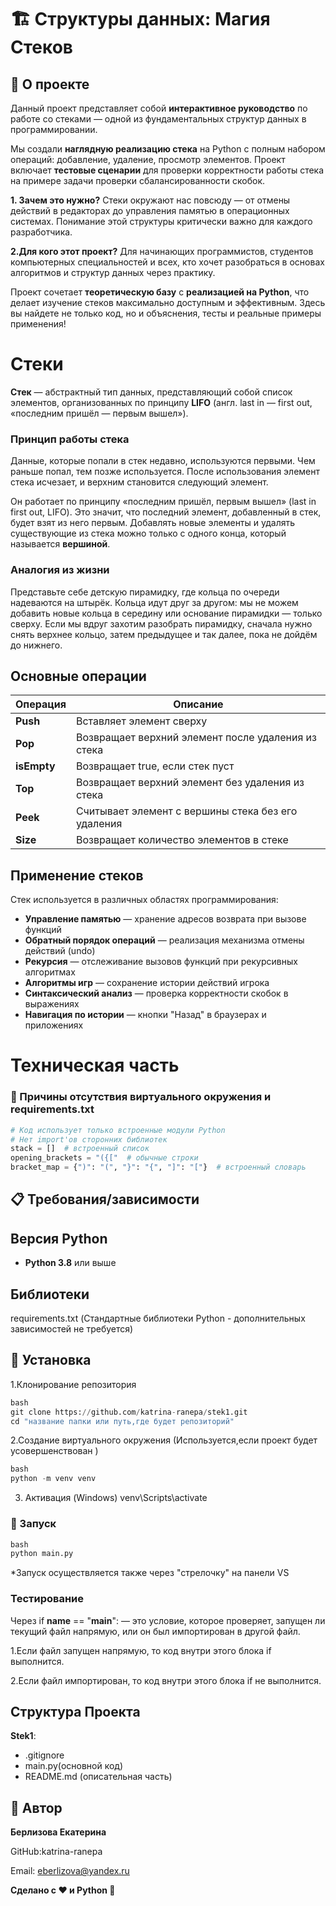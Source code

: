 # 🏗️ Структуры данных: Магия Стеков 

## 🎯 О проекте

Данный проект представляет собой **интерактивное руководство** по работе со стеками — одной из фундаментальных структур данных в программировании. 

Мы создали **наглядную реализацию стека** на Python с полным набором операций: добавление, удаление, просмотр элементов. Проект включает **тестовые сценарии** для проверки корректности работы стека на примере задачи проверки сбалансированности скобок. 


**1. Зачем это нужно?** Стеки окружают нас повсюду — от отмены действий в редакторах до управления памятью в операционных системах. Понимание этой структуры критически важно для каждого разработчика.

**2.Для кого этот проект?** Для начинающих программистов, студентов компьютерных специальностей и всех, кто хочет разобраться в основах алгоритмов и структур данных через практику. 


Проект сочетает **теоретическую базу** с **реализацией на Python**, что делает изучение стеков максимально доступным и эффективным. Здесь вы найдете не только код, но и объяснения, тесты и реальные примеры применения!



# Стеки

**Стек** — абстрактный тип данных, представляющий собой список элементов, организованных по принципу **LIFO** (англ. last in — first out, «последним пришёл — первым вышел»).

### Принцип работы стека

Данные, которые попали в стек недавно, используются первыми. Чем раньше попал, тем позже используется. После использования элемент стека исчезает, и верхним становится следующий элемент.

Он работает по принципу «последним пришёл, первым вышел» (last in first out, LIFO). Это значит, что последний элемент, добавленный в стек, будет взят из него первым. Добавлять новые элементы и удалять существующие из стека можно только с одного конца, который называется **вершиной**.

### Аналогия из жизни

Представьте себе детскую пирамидку, где кольца по очереди надеваются на штырёк. Кольца идут друг за другом: мы не можем добавить новые кольца в середину или основание пирамидки — только сверху. Если мы вдруг захотим разобрать пирамидку, сначала нужно снять верхнее кольцо, затем предыдущее и так далее, пока не дойдём до нижнего.

## Основные операции

| Операция | Описание |
|----------|-----------|
| **Push** | Вставляет элемент сверху |
| **Pop** | Возвращает верхний элемент после удаления из стека |
| **isEmpty** | Возвращает true, если стек пуст |
| **Top** | Возвращает верхний элемент без удаления из стека |
| **Peek** | Считывает элемент с вершины стека без его удаления |
| **Size** | Возвращает количество элементов в стеке |

## Применение стеков

Стек используется в различных областях программирования:

- **Управление памятью** — хранение адресов возврата при вызове функций
- **Обратный порядок операций** — реализация механизма отмены действий (undo)
- **Рекурсия** — отслеживание вызовов функций при рекурсивных алгоритмах
- **Алгоритмы игр** — сохранение истории действий игрока
- **Синтаксический анализ** — проверка корректности скобок в выражениях
- **Навигация по истории** — кнопки "Назад" в браузерах и приложениях


#  Техническая часть


###  🚫 Причины отсутствия виртуального окружения и requirements.txt
```python
# Код использует только встроенные модули Python
# Нет import'ов сторонних библиотек
stack = []  # встроенный список
opening_brackets = "({["  # обычные строки
bracket_map = {")": "(", "}": "{", "]": "["}  # встроенный словарь
```




## 📋 Требования/зависимости

## Версия Python
- **Python 3.8** или выше

## Библиотеки
 requirements.txt
(Стандартные библиотеки Python - дополнительных зависимостей не требуется)


## 🚀 Установка
1.Клонирование репозитория

```python
bash
git clone https://github.com/katrina-ranepa/stek1.git
cd "название папки или путь,где будет репозиторий"
```

2.Создание виртуального окружения (Используется,если проект будет усовершенствован )

```python
bash
python -m venv venv
```

3. Активация (Windows)
venv\Scripts\activate


### 🎯 Запуск
```python
bash
python main.py
```
*Запуск осуществляется также через "стрелочку" на панели VS




### Тестирование
Через if __name__ == "__main__": — это условие, которое проверяет, запущен ли текущий файл напрямую, или он был импортирован в другой файл.

1.Если файл запущен напрямую, то код внутри этого блока if выполнится.

2.Если файл импортирован, то код внутри этого блока if не выполнится.



## Структура Проекта
**Stek1**:

- .gitignore
- main.py(основной код)
- README.md (описательная часть)




## 👤 Автор
**Берлизова Екатерина**

GitHub:katrina-ranepa

Email: eberlizova@yandex.ru







 **Сделано с ❤️ и Python 🐍**







